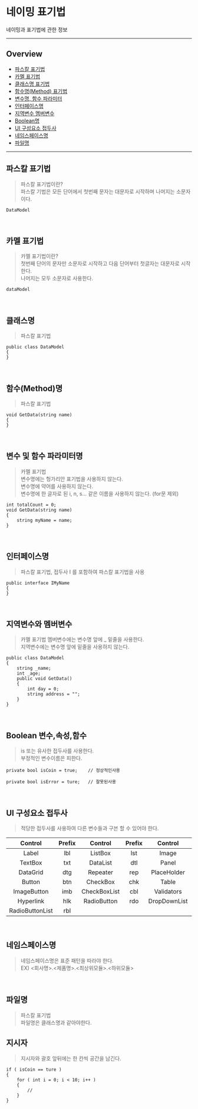 # 네이밍 표기법

네이밍과 표기법에 관한 정보

---
## Overview
- [파스칼 표기법](#파스칼-표기법)
- [카멜 표기법](#카멜-표기법)
- [클래스명 표기법](#클래스명)
- [함수명(Method) 표기법](#함수(Method)명)
- [변수명, 함수 파라미터](#변수-및-함수-파라미터명)
- [인터페이스명](#인터페이스명)
- [지역변수 멤버변수](#지역변수와-멤버변수)
- [Boolean명](#Boolean-변수속성함수)
- [UI 구성요소 접두사](#UI-구성요소-접두사)
- [네임스페이스명](#네임스페이스명)
- [파일명](#파일명)
---

## 파스칼 표기법
> 파스칼 표기법이란? </br>
> 파스칼 기법은 모든 단어에서 첫번째 문자는 대문자로 시작하며 나머지는 소문자이다. </br>
```
DataModel
```
<br />

## 카멜 표기법
> 카멜 표기법이란? </br>
> 첫번째 단어의 문자만 소문자로 시작하고 다음 단어부터 첫글자는 대문자로 시작한다. </br>
> 나머지는 모두 소문자로 사용한다.
```
dataModel
```
<br />

## 클래스명
> 파스칼 표기법
```
public class DataModel
{
}
```
<br />

## 함수(Method)명
> 파스칼 표기법
```
void GetData(string name)
{
}
```
<br />

## 변수 및 함수 파라미터명
> 카멜 표기법 </br>
> 변수명에는 헝가리안 표기법을 사용하지 않는다. </br>
> 변수명에 약어를 사용하지 않는다. </br>
> 변수명에 한 글자로 된 i, n, s... 같은 이름을 사용하지 않는다. (for문 제외)
```
int totalCount = 0;
void GetData(string name)
{
    string myName = name;
}
```
<br />

## 인터페이스명
> 파스칼 표기법, 접두사 I 를 포함하여 파스칼 표기법을 사용
```
public interface IMyName
{
}
```
<br />

## 지역변수와 멤버변수
> 카멜 표기법
> 멤버변수에는 변수명 앞에 _ 밑줄을 사용한다. </br>
> 지역변수에는 변수명 앞에  밑줄을 사용하지 않는다.
```
public class DataModel
{
    string _name;
    int _age;
    public void GetData()
    {
        int day = 0;
        string address = "";
    }
}
```
<br />

## Boolean 변수,속성,함수
> is 또는 유사한 접두사를 사용한다. </br>
> 부정적인 변수이름은 피한다.
```
private bool isCoin = true;    // 정상적인사용

private bool isError = ture;   // 잘못된사용
```
<br />

## UI 구성요소 접두사
> 적당한 접두사를 사용하여 다른 변수들과 구븐 할 수 있어야 한다. </br>
> 
| Control | Prefix | Control | Prefix | Control | Prefix |
|:-----:|:-----:|:-----:|:-----:|:-----:|:-----:|
| Label | lbl | ListBox | lst | Image | img |
| TextBox | txt | DataList | dtl | Panel | pnl |
| DataGrid | dtg | Repeater | rep | PlaceHolder | phd |
| Button | btn | CheckBox | chk | Table | tbl |
| ImageButton | imb | CheckBoxList | cbl | Validators | val |
| Hyperlink | hlk | RadioButton | rdo | DropDownList | ddl |
| RadioButtonList | rbl |
<br />

## 네임스페이스명
> 네임스페이스명은 표준 패턴을 따라야 한다.</br>
> EX) <회사명>.<제품명>.<최상위모듈>.<하위모듈> 
<br />

## 파일명
> 파스칼 표기법 </br>
> 파일명은 클래스명과 같아야한다. </br>

## 지시자
> 지시자와 괄호 앞뒤에는 한 칸씩 공간을 남긴다.
```
if ( isCoin == ture )
{
    for ( int i = 0; i < 10; i++ )
    {
        //
    }
}
```
<br/>
